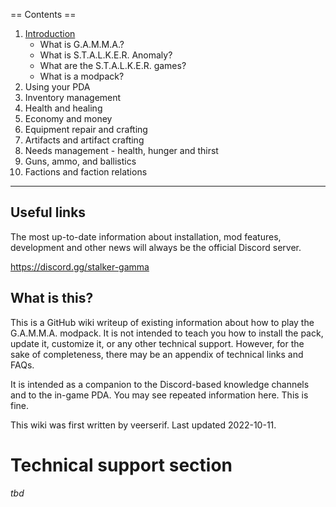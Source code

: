 == Contents ==

1. [Introduction](intro)
    * What is G.A.M.M.A.?
    * What is S.T.A.L.K.E.R. Anomaly?
    * What are the S.T.A.L.K.E.R. games?
    * What is a modpack?
2. Using your PDA
3. Inventory management
4. Health and healing
5. Economy and money 
6. Equipment repair and crafting
7. Artifacts and artifact crafting 
8. Needs management - health, hunger and thirst
9. Guns, ammo, and ballistics
10. Factions and faction relations

***

## Useful links
The most up-to-date information about installation, mod features, development and other news will always be the official Discord server.

https://discord.gg/stalker-gamma

## What is this?

This is a GitHub wiki writeup of existing information about how to play the G.A.M.M.A. modpack. It is not intended to teach you how to install the pack, update it, customize it, or any other technical support. However, for the sake of completeness, there may be an appendix of technical links and FAQs.

It is intended as a companion to the Discord-based knowledge channels and to the in-game PDA. You may see repeated information here. This is fine.

This wiki was first written by veerserif. Last updated 2022-10-11.

# Technical support section
_tbd_